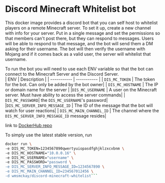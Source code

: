 # Discord Minecraft Whitelist bot

This docker image provides a discord bot that you can self host to whitelist players on a remote Minecraft server. To set it up, create a new channel with info for your server. Put in a single message and set the permissions so that members can't post there, but they can respond to messages. Users will be able to respond to that message, and the bot will send them a DM asking for their username. The bot will then verify the username with Mojang and if it comes back as a valid user, the server will whitelist that username. 

To run the bot you will need to use each ENV variable so that the bot can connect to the Minecraft Server and the Discord Server. \
| ENV      | Description |
| ----------- | ----------- |
| `DIS_MC_TOKEN`      | The token for the bot. Can only be added by the bot owner|
| `DIS_MC_HOSTNAME`   | The IP or domain name for the server        |
|`DIS_MC_USERNAME` | A user on the Minecraft server. Must have ability to access the server commands|
| `DIS_MC_PASSWORD`| the `DIS_MC_USERNAME`'s password|
|`DIS_MC_SERVER_INFO_MESSAGE_ID` | The ID of the message that the bot will watch for user reactions|
| `DIS_MC_MAIN_CHANNEL_ID` | The channel where the `DIS_MC_SERVER_INFO_MESSAGE_ID` message resides|

link to [DockerHub repo](https://hub.docker.com/repository/docker/wmsmckay/discord-minecraft-whitelist)

To simply use the latest stable version, run

```bash 
docker run \
-e DIS_MC_TOKEN=1234567890qwertyuiopasdfghjklzxcvbnm \
-e DIS_MC_HOSTNAME="10.0.0.16" \
-e DIS_MC_USERNAME="username" \
-e DIS_MC_PASSWORD="password \
-e DIS_MC_SERVER_INFO_MESSAGE_ID=1234567890 \
-e DIS_MC_MAIN_CHANNEL_ID=234567012456 \
-d wmsmckay/discord-minecraft-whitelist```
